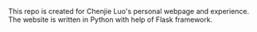 This repo is created for Chenjie Luo's personal webpage and experience. The website is written in Python with help of 
Flask framework. 
